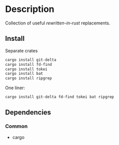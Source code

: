 <!-- vim: set colorcolumn=80: -->

# Description

Collection of useful _rewritten-in-rust_ replacements.

## Install

Separate crates

```bash
cargo install git-delta
cargo install fd-find
cargo install tokei
cargo install bat
cargo install ripgrep
```

One liner:

```
cargo install git-delta fd-find tokei bat ripgrep
```

## Dependencies

### Common

- cargo
